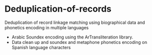 # Deduplication-of-records
Deduplication of record linkage matching using biographical data and phonetics encoding in multiple languages

- Arabic Soundex encoding using the ArTransliteration library.  
- Data clean up and soundex and metaphone phonetics encoding on Spanish language characters
